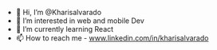 - 👋 Hi, I’m @Kharisalvarado
- 👀 I’m interested in web and mobile Dev
- 🌱 I’m currently learning React
- 📫 How to reach me - www.linkedin.com/in/kharisalvarado

